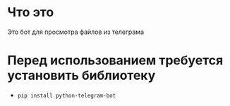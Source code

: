 # Что это
Это бот для просмотра файлов из телеграма 

# Перед использованием требуется установить библиотеку

* `pip install python-telegram-bot`